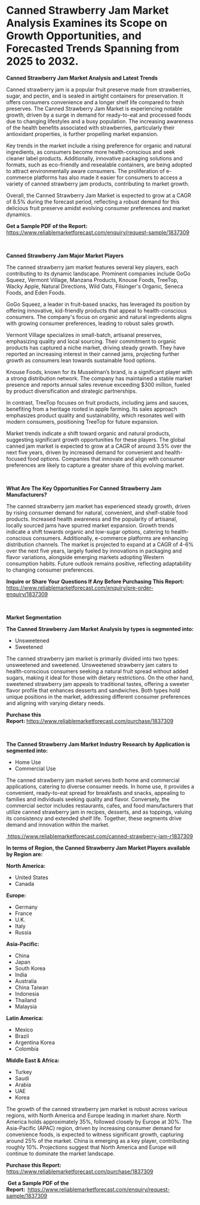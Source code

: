<p><h1>Canned Strawberry Jam Market Analysis Examines its Scope on Growth Opportunities, and Forecasted Trends Spanning from 2025 to 2032.</h1></p><p><strong>Canned Strawberry Jam Market Analysis and Latest Trends</strong></p>
<p><p>Canned strawberry jam is a popular fruit preserve made from strawberries, sugar, and pectin, and is sealed in airtight containers for preservation. It offers consumers convenience and a longer shelf life compared to fresh preserves. The Canned Strawberry Jam Market is experiencing notable growth, driven by a surge in demand for ready-to-eat and processed foods due to changing lifestyles and a busy population. The increasing awareness of the health benefits associated with strawberries, particularly their antioxidant properties, is further propelling market expansion.</p><p>Key trends in the market include a rising preference for organic and natural ingredients, as consumers become more health-conscious and seek cleaner label products. Additionally, innovative packaging solutions and formats, such as eco-friendly and resealable containers, are being adopted to attract environmentally aware consumers. The proliferation of e-commerce platforms has also made it easier for consumers to access a variety of canned strawberry jam products, contributing to market growth.</p><p>Overall, the Canned Strawberry Jam Market is expected to grow at a CAGR of 8.5% during the forecast period, reflecting a robust demand for this delicious fruit preserve amidst evolving consumer preferences and market dynamics.</p></p>
<p><strong>Get a Sample PDF of the Report:&nbsp;</strong> <a href="https://www.reliablemarketforecast.com/enquiry/request-sample/1837309?utm_campaign=1840&utm_medium=2&utm_source=Github&utm_content=ia&utm_term=16042025&utm_id=canned-strawberry-jam">https://www.reliablemarketforecast.com/enquiry/request-sample/1837309</a></p>
<p>&nbsp;</p>
<p><strong>Canned Strawberry Jam Major Market Players</strong></p>
<p><p>The canned strawberry jam market features several key players, each contributing to its dynamic landscape. Prominent companies include GoGo Squeez, Vermont Village, Manzana Products, Knouse Foods, TreeTop, Wacky Apple, Natural Directions, Wild Oats, Filsinger's Organic, Seneca Foods, and Eden Foods.</p><p>GoGo Squeez, a leader in fruit-based snacks, has leveraged its position by offering innovative, kid-friendly products that appeal to health-conscious consumers. The company's focus on organic and natural ingredients aligns with growing consumer preferences, leading to robust sales growth.</p><p>Vermont Village specializes in small-batch, artisanal preserves, emphasizing quality and local sourcing. Their commitment to organic products has captured a niche market, driving steady growth. They have reported an increasing interest in their canned jams, projecting further growth as consumers lean towards sustainable food options.</p><p>Knouse Foods, known for its Musselman’s brand, is a significant player with a strong distribution network. The company has maintained a stable market presence and reports annual sales revenue exceeding $300 million, fueled by product diversification and strategic partnerships.</p><p>In contrast, TreeTop focuses on fruit products, including jams and sauces, benefiting from a heritage rooted in apple farming. Its sales approach emphasizes product quality and sustainability, which resonates well with modern consumers, positioning TreeTop for future expansion.</p><p>Market trends indicate a shift toward organic and natural products, suggesting significant growth opportunities for these players. The global canned jam market is expected to grow at a CAGR of around 3.5% over the next five years, driven by increased demand for convenient and health-focused food options. Companies that innovate and align with consumer preferences are likely to capture a greater share of this evolving market.</p></p>
<p>&nbsp;</p>
<p><strong>What Are The Key Opportunities For Canned Strawberry Jam Manufacturers?</strong></p>
<p><p>The canned strawberry jam market has experienced steady growth, driven by rising consumer demand for natural, convenient, and shelf-stable food products. Increased health awareness and the popularity of artisanal, locally sourced jams have spurred market expansion. Growth trends indicate a shift towards organic and low-sugar options, catering to health-conscious consumers. Additionally, e-commerce platforms are enhancing distribution channels. The market is projected to expand at a CAGR of 4-6% over the next five years, largely fueled by innovations in packaging and flavor variations, alongside emerging markets adopting Western consumption habits. Future outlook remains positive, reflecting adaptability to changing consumer preferences.</p></p>
<p><strong>Inquire or Share Your Questions If Any Before Purchasing This Report:</strong> <a href="https://www.reliablemarketforecast.com/enquiry/pre-order-enquiry/1837309?utm_campaign=1840&utm_medium=2&utm_source=Github&utm_content=ia&utm_term=16042025&utm_id=canned-strawberry-jam">https://www.reliablemarketforecast.com/enquiry/pre-order-enquiry/1837309</a></p>
<p>&nbsp;</p>
<p><strong>Market Segmentation</strong></p>
<p><strong>The Canned Strawberry Jam Market Analysis by types is segmented into:</strong></p>
<p><ul><li>Unsweetened</li><li>Sweetened</li></ul></p>
<p><p>The canned strawberry jam market is primarily divided into two types: unsweetened and sweetened. Unsweetened strawberry jam caters to health-conscious consumers seeking a natural fruit spread without added sugars, making it ideal for those with dietary restrictions. On the other hand, sweetened strawberry jam appeals to traditional tastes, offering a sweeter flavor profile that enhances desserts and sandwiches. Both types hold unique positions in the market, addressing different consumer preferences and aligning with varying dietary needs.</p></p>
<p><strong>Purchase this Report:&nbsp;</strong><a href="https://www.reliablemarketforecast.com/purchase/1837309?utm_campaign=1840&utm_medium=2&utm_source=Github&utm_content=ia&utm_term=16042025&utm_id=canned-strawberry-jam">https://www.reliablemarketforecast.com/purchase/1837309</a></p>
<p>&nbsp;</p>
<p><strong>The Canned Strawberry Jam Market Industry Research by Application is segmented into:</strong></p>
<p><ul><li>Home Use</li><li>Commercial Use</li></ul></p>
<p><p>The canned strawberry jam market serves both home and commercial applications, catering to diverse consumer needs. In home use, it provides a convenient, ready-to-eat spread for breakfasts and snacks, appealing to families and individuals seeking quality and flavor. Conversely, the commercial sector includes restaurants, cafes, and food manufacturers that utilize canned strawberry jam in recipes, desserts, and as toppings, valuing its consistency and extended shelf life. Together, these segments drive demand and innovation within the market.</p></p>
<p><a href="https://www.reliablemarketforecast.com/canned-strawberry-jam-r1837309?utm_campaign=1840&utm_medium=2&utm_source=Github&utm_content=ia&utm_term=16042025&utm_id=canned-strawberry-jam">&nbsp;https://www.reliablemarketforecast.com/canned-strawberry-jam-r1837309</a></p>
<p><strong>In terms of Region, the Canned Strawberry Jam Market Players available by Region are:</strong></p>
<p>
    <p> <strong> North America: </strong>
        <ul>
            <li>United States</li>
            <li>Canada</li>
        </ul>
        </p> 
    <p> <strong> Europe: </strong>
        <ul>
            <li>Germany</li>
            <li>France</li>
            <li>U.K.</li>
            <li>Italy</li>
            <li>Russia</li>
        </ul>
        </p> 
    <p> <strong> Asia-Pacific: </strong>
        <ul>
            <li>China</li>
            <li>Japan</li>
            <li>South Korea</li>
            <li>India</li>
            <li>Australia</li>
            <li>China Taiwan</li>
            <li>Indonesia</li>
            <li>Thailand</li>
            <li>Malaysia</li>
        </ul>
        </p> 
    <p> <strong> Latin America: </strong>
        <ul>
            <li>Mexico</li>
            <li>Brazil</li>
            <li>Argentina Korea</li>
            <li>Colombia</li>
        </ul>
        </p> 
    <p> <strong> Middle East & Africa: </strong>
        <ul>
            <li>Turkey</li>
            <li>Saudi</li>
            <li>Arabia</li>
            <li>UAE</li>
            <li>Korea</li>
        </ul>
    </p>
    </p>
<p><p>The growth of the canned strawberry jam market is robust across various regions, with North America and Europe leading in market share. North America holds approximately 35%, followed closely by Europe at 30%. The Asia-Pacific (APAC) region, driven by increasing consumer demand for convenience foods, is expected to witness significant growth, capturing around 25% of the market. China is emerging as a key player, contributing roughly 10%. Projections suggest that North America and Europe will continue to dominate the market landscape.</p></p>
<p><strong>Purchase this Report: </strong><a href="https://www.reliablemarketforecast.com/purchase/1837309?utm_campaign=1840&utm_medium=2&utm_source=Github&utm_content=ia&utm_term=16042025&utm_id=canned-strawberry-jam">https://www.reliablemarketforecast.com/purchase/1837309</a></p>
<p>&nbsp;<strong>Get a Sample PDF of the Report:&nbsp;&nbsp;</strong><a href="https://www.reliablemarketforecast.com/enquiry/request-sample/1837309?utm_campaign=1840&utm_medium=2&utm_source=Github&utm_content=ia&utm_term=16042025&utm_id=canned-strawberry-jam">https://www.reliablemarketforecast.com/enquiry/request-sample/1837309</a></p>
<p><strong></strong></p>
<p><p></p><p></p><p></p></p>